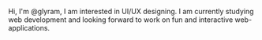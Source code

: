 Hi, I'm @glyram, I am interested in UI/UX designing. I am currently studying web development and looking forward to work on fun and interactive web-applications.
